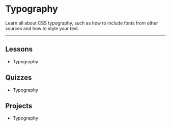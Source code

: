 # Typography

Learn all about CSS typography, such as how to include fonts from other sources and how to style your text.

----

## Lessons
- Typography


## Quizzes
- Typography

## Projects
- Typography
